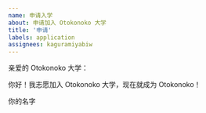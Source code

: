 ```yaml
---
name: 申请入学
about: 申请加入 Otokonoko 大学
title: '申请'
labels: application
assignees: kaguramiyabiw
---
```


亲爱的 Otokonoko 大学：

你好！我志愿加入 Otokonoko 大学，现在就成为 Otokonoko！

你的名字
